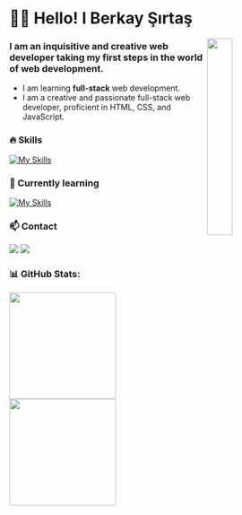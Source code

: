 <!-- This is Header -->
<h1>🙋‍♂️ Hello! I Berkay Şırtaş </h1>

<img align='right' src="https://media.giphy.com/media/USV0ym3bVWQJJmNu3N/giphy.gif" width="30%">


<!-- Introduction -->
<h3>I am an inquisitive and creative web developer taking my first steps in the world of web development.</h3>

- I am learning <b>full-stack</b> web development.
- I am a creative and passionate full-stack web developer, proficient in HTML, CSS, and JavaScript.

<!-- My Skills -->
###  🔥 Skills
[![My Skills](https://skillicons.dev/icons?i=html,css,angular,js,github,git,figma&perline=8)](https://skillicons.dev)

<!-- My Currently learning -->
### 🌱 Currently learning
[![My Skills](https://skillicons.dev/icons?i=dotnet&perline=8)](https://skillicons.dev)


<!-- Socials stats -->
### 📫 Contact
<a href="https://www.linkedin.com/in/berkaysirtas/"><img src="https://img.shields.io/badge/connect%20with%20me%20on-linkedin-blue?style=flat&logo=linkedin"></a>
<a href="https://berkaysirtas.com"><img src="https://img.shields.io/badge/visit%20my-website-orange?style=flat&logo=google-chrome"></a>


<!-- GitHub stats -->
### 📊 GitHub Stats:
<p float="left">
  <img src="https://github-readme-stats.vercel.app/api?username=berkaysirtas&show_icons=true&theme=dark&hide_border=true&count_private=true" height="190" />
  <img src="https://github-readme-stats.vercel.app/api/top-langs/?username=berkaysirtas&theme=dark&hide_border=true&layout=compact&count_private=true" height="190" />
</p>
